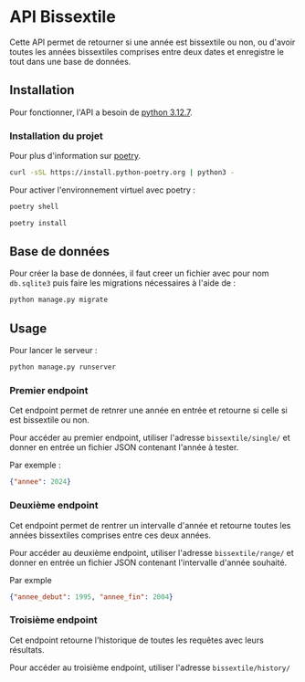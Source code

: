 # API Bissextile
Cette API permet de retourner si une année est bissextile ou non, 
ou d'avoir toutes les années bissextiles comprises entre deux dates 
et enregistre le tout dans une base de données.

## Installation
Pour fonctionner, l'API a besoin de [python 3.12.7](https://www.python.org/downloads/).

### Installation du projet 
Pour plus d'information sur [poetry](https://python-poetry.org/).
```bash
curl -sSL https://install.python-poetry.org | python3 -
```

Pour activer l'environnement virtuel avec poetry :
```bash
poetry shell
```

```bash
poetry install
```

## Base de données
Pour créer la base de données, il faut creer un fichier avec pour nom `db.sqlite3` 
puis faire les migrations nécessaires à l'aide de :
```bash
python manage.py migrate
```

## Usage
Pour lancer le serveur :
```bash
python manage.py runserver
```

### Premier endpoint
Cet endpoint permet de retnrer une année en entrée et retourne si celle si est bissextile ou non.

Pour accéder au premier endpoint, utiliser l'adresse `bissextile/single/`
et donner en entrée un fichier JSON contenant l'année à tester. 

Par exemple :
```json
{"annee": 2024}
```

### Deuxième endpoint
Cet endpoint permet de rentrer un intervalle d'année et retourne toutes les années bissextiles comprises entre ces deux années.

Pour accéder au deuxième endpoint, utiliser l'adresse `bissextile/range/`
et donner en entrée un fichier JSON contenant l'intervalle d'année souhaité. 

Par exmple 
```json
{"annee_debut": 1995, "annee_fin": 2004}
```

### Troisième endpoint
Cet endpoint retourne l'historique de toutes les requêtes avec leurs résultats.

Pour accéder au troisième endpoint, utiliser l'adresse `bissextile/history/`